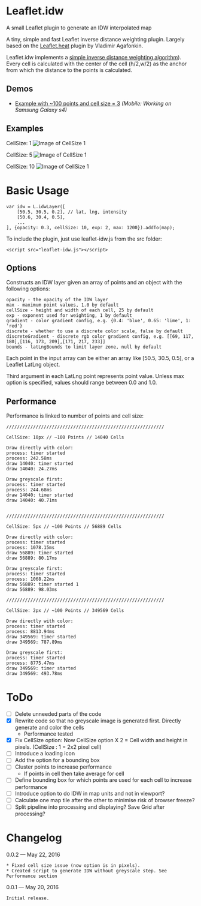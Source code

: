# Leaflet.idw

A small Leaflet plugin to generate an IDW interpolated map

A tiny, simple and fast Leaflet inverse distance weighting plugin. Largely based on the [Leaflet.heat](https://github.com/Leaflet/Leaflet.heat) plugin by Vladimir Agafonkin.

Leaflet.idw implements a [simple inverse distance weighting algorithm](http://www.gitta.info/ContiSpatVar/de/html/Interpolatio_learningObject2.xhtml)). Every cell is calculated with the center of the cell (h/2,w/2) as the anchor from which the distance to the points is calculated.

## Demos

- [Example with ~100 points and cell size = 3](http://www.geonet.ch/leaflet-idw/) _(Mobile: Working on Samsung Galaxy s4)_

## Examples

CellSize: 1
![Image of CellSize 1](https://github.com/JoranBeaufort/Leaflet.idw/blob/master/example/Example-1px.png)

CellSize: 5
![Image of CellSize 1](https://github.com/JoranBeaufort/Leaflet.idw/blob/master/example/Example-5px.png)

CellSize: 10
![Image of CellSize 1](https://github.com/JoranBeaufort/Leaflet.idw/blob/master/example/Example-10px.png)

# Basic Usage

```
var idw = L.idwLayer([
    [50.5, 30.5, 0.2], // lat, lng, intensity
    [50.6, 30.4, 0.5],
    ...
], {opacity: 0.3, cellSize: 10, exp: 2, max: 1200}).addTo(map);
```

To include the plugin, just use leaflet-idw.js from the src folder:

`<script src="leaflet-idw.js"></script>`

## Options

Constructs an IDW layer given an array of points and an object with the following options:

    opacity - the opacity of the IDW layer
    max - maximum point values, 1.0 by default
    cellSize - height and width of each cell, 25 by default
    exp - exponent used for weighting, 1 by default
    gradient - color gradient config, e.g. {0.4: 'blue', 0.65: 'lime', 1: 'red'}
    discrete - whether to use a discrete color scale, false by default
    discreteGradient - discrete rgb color gradient config, e.g. [[69, 117, 180],[116, 173, 209],[171, 217, 233]]
    bounds - latLngBounds to limit layer zone, null by default

Each point in the input array can be either an array like [50.5, 30.5, 0.5], or a Leaflet LatLng object.

Third argument in each LatLng point represents point value. Unless max option is specified, values should range between 0.0 and 1.0.

## Performance

Performance is linked to number of points and cell size:

```
///////////////////////////////////////////////////////////

CellSize: 10px // ~100 Points // 14040 Cells

Draw directly with color:
process: timer started
process: 242.58ms
draw 14040: timer started
draw 14040: 24.27ms

Draw greyscale first:
process: timer started
process: 244.68ms
draw 14040: timer started
draw 14040: 40.71ms


///////////////////////////////////////////////////////////

CellSize: 5px // ~100 Points // 56889 Cells

Draw directly with color:
process: timer started
process: 1078.15ms
draw 56889: timer started
draw 56889: 80.17ms

Draw greyscale first:
process: timer started
process: 1068.22ms
draw 56889: timer started 1
draw 56889: 98.03ms

///////////////////////////////////////////////////////////

CellSize: 2px // ~100 Points // 349569 Cells

Draw directly with color:
process: timer started
process: 8813.94ms
draw 349569: timer started
draw 349569: 787.89ms

Draw greyscale first:
process: timer started
process: 8775.47ms
draw 349569: timer started
draw 349569: 493.78ms

```

# ToDo

- [ ] Delete unneeded parts of the code
- [x] Rewrite code so that no greyscale image is generated first. Directly generate and color the cells
  - Performance tested
- [x] Fix CellSize option: Now CellSize option X 2 = Cell width and height in pixels. (CellSize : 1 = 2x2 pixel cell)
- [ ] Introduce a loading icon
- [ ] Add the option for a bounding box
- [ ] Cluster points to increase performance
  - If points in cell then take average for cell
- [ ] Define bounding box for which points are used for each cell to increase performance
- [ ] Introduce option to do IDW in map units and not in viewport?
- [ ] Calculate one map tile after the other to minimise risk of browser freeze?
- [ ] Split pipeline into processing and displaying? Save Grid after processing?

# Changelog

0.0.2 — May 22, 2016

    * Fixed cell size issue (now option is in pixels).
    * Created script to generate IDW without greyscale step. See Performance section

0.0.1 — May 20, 2016

    Initial release.
